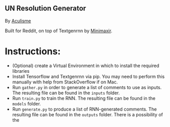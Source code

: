 ## UN Resolution Generator
By [Aculisme](https://github.com/aculisme)

Built for Reddit, on top of Textgenrnn by [Minimaxir](https://github.com/minimaxir).

# Instructions:
* (Optional) create a Virtual Environment in which to install the required libraries
* Install Tensorflow and Textgenrnn via pip. You may need to perform this manually with help from StackOverflow if on Mac.
* Run `gather.py` in order to generate a list of comments to use as inputs. The resulting file can be found in the `inputs` folder.
* Run `train.py` to train the RNN. The resulting file can be found in the `models` folder.
* Run `generate.py` to produce a list of RNN-generated comments. The resulting file can be found in the `outputs` folder. There is a possibility of the 